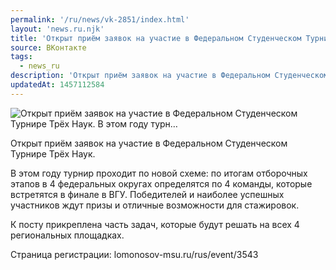 ```yaml
---
permalink: '/ru/news/vk-2851/index.html'
layout: 'news.ru.njk'
title: 'Открыт приём заявок на участие в Федеральном Студенческом Турнире Трёх Наук.   В этом году турн…'
source: ВКонтакте
tags:
  - news_ru
description: 'Открыт приём заявок на участие в Федеральном Студенческом Турнире Трёх Наук.   В этом году турн…'
updatedAt: 1457112584
---
```

![Открыт приём заявок на участие в Федеральном Студенческом Турнире Трёх Наук.   В этом году турн…](https://sun9-19.userapi.com/impf/c631825/v631825950/17c24/ltzmC3yYePc.jpg?size=1280x816&quality=96&proxy=1&sign=3ebd80fcc752b3ce13f15197c2571232&c_uniq_tag=nbkxT1ELqq8VAlusbyCfeiXzr3s913cSekz3eewQuHY&type=album)

Открыт приём заявок на участие в Федеральном Студенческом Турнире Трёх Наук.

В этом году турнир проходит по новой схеме: по итогам отборочных этапов в 4 федеральных округах определятся по 4 команды, которые встретятся в финале в ВГУ. Победителей и наиболее успешных участников ждут призы и отличные возможности для стажировок.

К посту прикреплена часть задач, которые будут решать на всех 4 региональных площадках.

Страница регистрации: lomonosov-msu.ru/rus/event/3543
